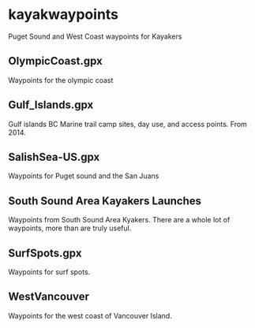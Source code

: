 # kayakwaypoints

Puget Sound and West Coast waypoints for Kayakers


## OlympicCoast.gpx

Waypoints for the olympic coast

## Gulf_Islands.gpx

Gulf islands BC Marine trail camp sites, day use, and access points.
From 2014.


## SalishSea-US.gpx

Waypoints for Puget sound and the San Juans


## South Sound Area Kayakers Launches

Waypoints from South Sound Area Kyakers.  There are a whole lot of waypoints, more
than are truly useful.


## SurfSpots.gpx

Waypoints for surf spots.

## WestVancouver

Waypoints for the west coast of Vancouver Island.
